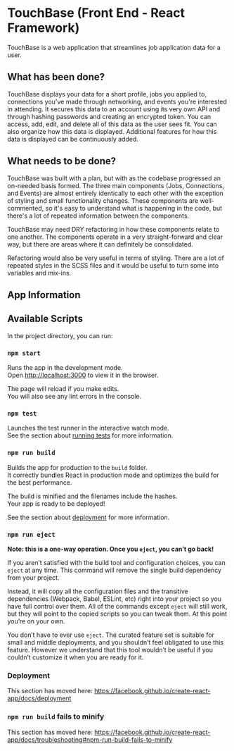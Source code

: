 # TouchBase (Front End - React Framework)

TouchBase is a web application that streamlines job application data for a user.

## What has been done?

TouchBase displays your data for a short profile, jobs you applied to, connections you've made through networking, and events you're interested in attending. It secures this data to an account using its very own API and through hashing passwords and creating an encrypted token. You can access, add, edit, and delete all of this data as the user sees fit. You can also organize how this data is displayed. Additional features for how this data is displayed can be continuously added.

## What needs to be done?

TouchBase was built with a plan, but with as the codebase progressed an on-needed basis formed. The three main components (Jobs, Connections, and Events) are almost entirely identically to each other with the exception of styling and small functionality changes. These components are well-commented, so it's easy to understand what is happening in the code, but there's a lot of repeated information between the components. 

TouchBase may need DRY refactoring in how these components relate to one another. The components operate in a very straight-forward and clear way, but there are areas where it can definitely be consolidated.

Refactoring would also be very useful in terms of styling. There are a lot of repeated styles in the SCSS files and it would be useful to turn some into variables and mix-ins.

## App Information

## Available Scripts

In the project directory, you can run:

### `npm start`

Runs the app in the development mode.<br />
Open [http://localhost:3000](http://localhost:3000) to view it in the browser.

The page will reload if you make edits.<br />
You will also see any lint errors in the console.

### `npm test`

Launches the test runner in the interactive watch mode.<br />
See the section about [running tests](https://facebook.github.io/create-react-app/docs/running-tests) for more information.

### `npm run build`

Builds the app for production to the `build` folder.<br />
It correctly bundles React in production mode and optimizes the build for the best performance.

The build is minified and the filenames include the hashes.<br />
Your app is ready to be deployed!

See the section about [deployment](https://facebook.github.io/create-react-app/docs/deployment) for more information.

### `npm run eject`

**Note: this is a one-way operation. Once you `eject`, you can’t go back!**

If you aren’t satisfied with the build tool and configuration choices, you can `eject` at any time. This command will remove the single build dependency from your project.

Instead, it will copy all the configuration files and the transitive dependencies (Webpack, Babel, ESLint, etc) right into your project so you have full control over them. All of the commands except `eject` will still work, but they will point to the copied scripts so you can tweak them. At this point you’re on your own.

You don’t have to ever use `eject`. The curated feature set is suitable for small and middle deployments, and you shouldn’t feel obligated to use this feature. However we understand that this tool wouldn’t be useful if you couldn’t customize it when you are ready for it.


### Deployment

This section has moved here: https://facebook.github.io/create-react-app/docs/deployment

### `npm run build` fails to minify

This section has moved here: https://facebook.github.io/create-react-app/docs/troubleshooting#npm-run-build-fails-to-minify
